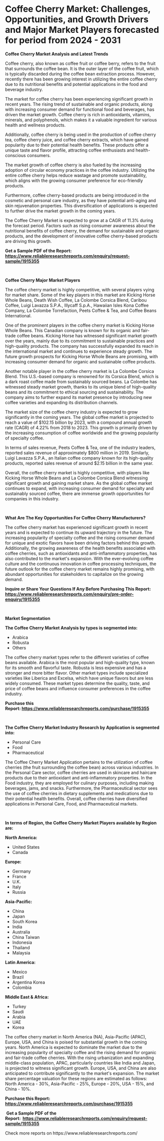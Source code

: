 <p><h1>Coffee Cherry Market: Challenges, Opportunities, and Growth Drivers and Major Market Players forecasted for period from 2024 - 2031</h1></p><p><strong>Coffee Cherry Market Analysis and Latest Trends</strong></p>
<p><p>Coffee cherry, also known as coffee fruit or coffee berry, refers to the fruit that surrounds the coffee bean. It is the outer layer of the coffee fruit, which is typically discarded during the coffee bean extraction process. However, recently there has been growing interest in utilizing the entire coffee cherry due to its nutritional benefits and potential applications in the food and beverage industry.</p><p>The market for coffee cherry has been experiencing significant growth in recent years. The rising trend of sustainable and organic products, along with increasing consumer demand for functional food and beverages, has driven the market growth. Coffee cherry is rich in antioxidants, vitamins, minerals, and polyphenols, which makes it a valuable ingredient for various health and wellness products.</p><p>Additionally, coffee cherry is being used in the production of coffee cherry tea, coffee cherry juice, and coffee cherry extracts, which have gained popularity due to their potential health benefits. These products offer a unique taste and flavor profile, attracting coffee enthusiasts and health-conscious consumers.</p><p>The market growth of coffee cherry is also fueled by the increasing adoption of circular economy practices in the coffee industry. Utilizing the entire coffee cherry helps reduce wastage and promote sustainability, which aligns with the growing consumer preference for eco-friendly products.</p><p>Furthermore, coffee cherry-based products are being introduced in the cosmetic and personal care industry, as they have potential anti-aging and skin rejuvenation properties. This diversification of applications is expected to further drive the market growth in the coming years.</p><p>The Coffee Cherry Market is expected to grow at a CAGR of 11.3% during the forecast period. Factors such as rising consumer awareness about the nutritional benefits of coffee cherry, the demand for sustainable and organic products, and the development of innovative coffee cherry-based products are driving this growth.</p></p>
<p><strong>Get a Sample PDF of the Report:&nbsp; <a href="https://www.reliableresearchreports.com/enquiry/request-sample/1915355">https://www.reliableresearchreports.com/enquiry/request-sample/1915355</a></strong></p>
<p>&nbsp;</p>
<p><strong>Coffee Cherry Major Market Players</strong></p>
<p><p>The coffee cherry market is highly competitive, with several players vying for market share. Some of the key players in this market are Kicking Horse Whole Beans, Death Wish Coffee, La Colombe Corsica Blend, Caribou Coffee, Luigi Lavazza S.P.A., Illycaff S.p.A., Hawaiian Isles Kona Coffee Company, La Colombe Torrefaction, Peets Coffee & Tea, and Coffee Beans International.</p><p>One of the prominent players in the coffee cherry market is Kicking Horse Whole Beans. This Canadian company is known for its organic and fair-trade coffee beans. Kicking Horse has witnessed significant market growth over the years, mainly due to its commitment to sustainable practices and high-quality products. The company has successfully expanded its reach in the international market and continues to experience steady growth. The future growth prospects for Kicking Horse Whole Beans are promising, with increasing consumer demand for organic and sustainable coffee products.</p><p>Another notable player in the coffee cherry market is La Colombe Corsica Blend. This U.S.-based company is renowned for its Corsica Blend, which is a dark roast coffee made from sustainably sourced beans. La Colombe has witnessed steady market growth, thanks to its unique blend of high-quality beans and its commitment to ethical sourcing and sustainability. The company aims to further expand its market presence by introducing new coffee varieties and expanding its distribution channels.</p><p>The market size of the coffee cherry industry is expected to grow significantly in the coming years. The global coffee market is projected to reach a value of $102.15 billion by 2023, with a compound annual growth rate (CAGR) of 4.22% from 2018 to 2023. This growth is primarily driven by the increasing consumption of coffee worldwide and the growing popularity of specialty coffee.</p><p>In terms of sales revenue, Peets Coffee & Tea, one of the industry leaders, reported sales revenue of approximately $800 million in 2019. Similarly, Luigi Lavazza S.P.A., an Italian coffee company known for its high-quality products, reported sales revenue of around $2.15 billion in the same year.</p><p>Overall, the coffee cherry market is highly competitive, with players like Kicking Horse Whole Beans and La Colombe Corsica Blend witnessing significant growth and gaining market share. As the global coffee market continues to expand, with increasing consumer demand for specialty and sustainably sourced coffee, there are immense growth opportunities for companies in this industry.</p></p>
<p>&nbsp;</p>
<p><strong>What Are The Key Opportunities For Coffee Cherry Manufacturers?</strong></p>
<p><p>The coffee cherry market has experienced significant growth in recent years and is expected to continue its upward trajectory in the future. The increasing popularity of specialty coffee and the rising consumer demand for unique and exotic flavors have been driving factors behind this growth. Additionally, the growing awareness of the health benefits associated with coffee cherries, such as antioxidants and anti-inflammatory properties, has also contributed to the market's expansion. With the ever-evolving coffee culture and the continuous innovation in coffee processing techniques, the future outlook for the coffee cherry market remains highly promising, with abundant opportunities for stakeholders to capitalize on the growing demand.</p></p>
<p><strong>Inquire or Share Your Questions If Any Before Purchasing This Report: <a href="https://www.reliableresearchreports.com/enquiry/pre-order-enquiry/1915355">https://www.reliableresearchreports.com/enquiry/pre-order-enquiry/1915355</a></strong></p>
<p>&nbsp;</p>
<p><strong>Market Segmentation</strong></p>
<p><strong>The Coffee Cherry Market Analysis by types is segmented into:</strong></p>
<p><ul><li>Arabica</li><li>Robusta</li><li>Others</li></ul></p>
<p><p>The coffee cherry market types refer to the different varieties of coffee beans available. Arabica is the most popular and high-quality type, known for its smooth and flavorful taste. Robusta is less expensive and has a stronger and more bitter flavor. Other market types include specialized varieties like Liberica and Excelsa, which have unique flavors but are less widely consumed. These market types determine the quality, taste, and price of coffee beans and influence consumer preferences in the coffee industry.</p></p>
<p><strong>Purchase this Report:&nbsp;<a href="https://www.reliableresearchreports.com/purchase/1915355">https://www.reliableresearchreports.com/purchase/1915355</a></strong></p>
<p>&nbsp;</p>
<p><strong>The Coffee Cherry Market Industry Research by Application is segmented into:</strong></p>
<p><ul><li>Personal Care</li><li>Food</li><li>Pharmaceutical</li></ul></p>
<p><p>The Coffee Cherry Market Application pertains to the utilization of coffee cherries (the fruit surrounding the coffee bean) across various industries. In the Personal Care sector, coffee cherries are used in skincare and haircare products due to their antioxidant and anti-inflammatory properties. In the Food industry, they are employed for culinary purposes, including making beverages, jams, and snacks. Furthermore, the Pharmaceutical sector sees the use of coffee cherries in dietary supplements and medications due to their potential health benefits. Overall, coffee cherries have diversified applications in Personal Care, Food, and Pharmaceutical markets.</p></p>
<p>&nbsp;</p>
<p><strong>In terms of Region, the Coffee Cherry Market Players available by Region are:</strong></p>
<p>
    <p> <strong> North America: </strong>
        <ul>
            <li>United States</li>
            <li>Canada</li>
        </ul>
        </p> 
    <p> <strong> Europe: </strong>
        <ul>
            <li>Germany</li>
            <li>France</li>
            <li>U.K.</li>
            <li>Italy</li>
            <li>Russia</li>
        </ul>
        </p> 
    <p> <strong> Asia-Pacific: </strong>
        <ul>
            <li>China</li>
            <li>Japan</li>
            <li>South Korea</li>
            <li>India</li>
            <li>Australia</li>
            <li>China Taiwan</li>
            <li>Indonesia</li>
            <li>Thailand</li>
            <li>Malaysia</li>
        </ul>
        </p> 
    <p> <strong> Latin America: </strong>
        <ul>
            <li>Mexico</li>
            <li>Brazil</li>
            <li>Argentina Korea</li>
            <li>Colombia</li>
        </ul>
        </p> 
    <p> <strong> Middle East & Africa: </strong>
        <ul>
            <li>Turkey</li>
            <li>Saudi</li>
            <li>Arabia</li>
            <li>UAE</li>
            <li>Korea</li>
        </ul>
    </p>
    </p>
<p><p>The coffee cherry market in North America (NA), Asia-Pacific (APAC), Europe, USA, and China is poised for substantial growth in the coming years. North America is expected to dominate the market due to the increasing popularity of specialty coffee and the rising demand for organic and fair-trade coffee cherries. With the rising urbanization and expanding middle-class population, APAC, particularly countries like India and Japan, is projected to witness significant growth. Europe, USA, and China are also anticipated to contribute significantly to the market's expansion. The market share percentage valuation for these regions are estimated as follows: North America - 30%, Asia-Pacific - 25%, Europe - 20%, USA - 15%, and China - 10%.</p></p>
<p><strong>Purchase this Report: <a href="https://www.reliableresearchreports.com/purchase/1915355">https://www.reliableresearchreports.com/purchase/1915355</a></strong></p>
<p>&nbsp;<strong>Get a Sample PDF of the Report:&nbsp;&nbsp;<a href="https://www.reliableresearchreports.com/enquiry/request-sample/1915355">https://www.reliableresearchreports.com/enquiry/request-sample/1915355</a></strong></p>
<p><strong></strong></p>
<p>Check more reports on https://www.reliableresearchreports.com/</p>